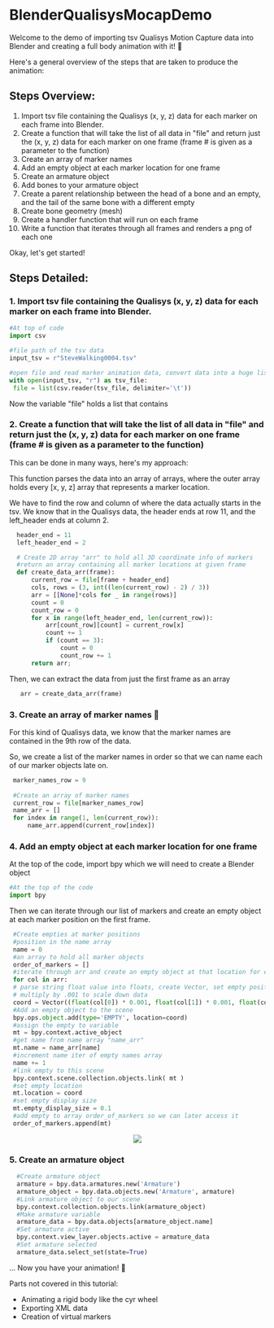 # BlenderQualisysMocapDemo

Welcome to the demo of importing tsv Qualisys Motion Capture data into Blender and creating a full body animation with it! 👾

Here's a general overview of the steps that are taken to produce the animation:
## Steps Overview:
1. Import tsv file containing the Qualisys (x, y, z) data for each marker on each frame into Blender.
2. Create a function that will take the list of all data in "file" and return just the (x, y, z) data for each marker on one frame (frame # is given as a parameter to the function)
3. Create an array of marker names 
4. Add an empty object at each marker location for one frame
5. Create an armature object
6. Add bones to your armature object
7. Create a parent relationship between the head of a bone and an empty, and the tail of the same bone with a different empty
8. Create bone geometry (mesh)
9. Create a handler function that will run on each frame
10. Write a function that iterates through all frames and renders a png of each one 


Okay, let's get started!

## Steps Detailed:

### 1. Import tsv file containing the Qualisys (x, y, z) data for each marker on each frame into Blender.

  ```python
  #At top of code
  import csv
  
  #file path of the tsv data
  input_tsv = r"SteveWalking0004.tsv"
  
  #open file and read marker animation data, convert data into a huge list
  with open(input_tsv, "r") as tsv_file:
   file = list(csv.reader(tsv_file, delimiter='\t'))
  ```
  Now the variable "file" holds a list that contains 
  
### 2. Create a function that will take the list of all data in "file" and return just the (x, y, z) data for each marker on one frame (frame # is given as a parameter to the function)

This can be done in many ways, here's my approach: 

This function parses the data into an array of arrays, where the outer array holds every [x, y, z] array that represents a marker location. 

We have to find the row and column of where the data actually starts in the tsv. We know that in the Qualisys data, the header ends at row 11, and the left_header ends at column 2. 

```python
  header_end = 11
  left_header_end = 2

  # Create 2D array "arr" to hold all 3D coordinate info of markers
  #return an array containing all marker locations at given frame
  def create_data_arr(frame):
      current_row = file[frame + header_end]
      cols, rows = (3, int((len(current_row) - 2) / 3))
      arr = [[None]*cols for _ in range(rows)]
      count = 0
      count_row = 0
      for x in range(left_header_end, len(current_row)):
          arr[count_row][count] = current_row[x]
          count += 1
          if (count == 3):
              count = 0
              count_row += 1
      return arr; 
``` 
      
Then, we can extract the data from just the first frame as an array
```python
   arr = create_data_arr(frame)
``` 
   
### 3. Create an array of marker names 🧩

For this kind of Qualisys data, we know that the marker names are contained in the 9th row of the data.

So, we create a list of the marker names in order so that we can name each of our marker objects late on. 
   ```python
    marker_names_row = 9
    
    #Create an array of marker names 
    current_row = file[marker_names_row] 
    name_arr = []
    for index in range(1, len(current_row)):
        name_arr.append(current_row[index])
   ```

### 4. Add an empty object at each marker location for one frame
At the top of the code, import bpy which we will need to create a Blender object
   ```python
   #At the top of the code
   import bpy
   ```
Then we can iterate through our list of markers and create an empty object at each marker position on the first frame.

   ```python
    #Create empties at marker positions
    #position in the name array
    name = 0
    #an array to hold all marker objects
    order_of_markers = []
    #iterate through arr and create an empty object at that location for each element
    for col in arr:
    # parse string float value into floats, create Vector, set empty position to Vector
    # multiply by .001 to scale down data
    coord = Vector((float(col[0]) * 0.001, float(col[1]) * 0.001, float(col[2]) * 0.001))
    #Add an empty object to the scene
    bpy.ops.object.add(type='EMPTY', location=coord)  
    #assign the empty to variable 
    mt = bpy.context.active_object  
    #get name from name array "name_arr"
    mt.name = name_arr[name]
    #increment name iter of empty names array 
    name += 1
    #link empty to this scene
    bpy.context.scene.collection.objects.link( mt )
    #set empty location
    mt.location = coord
    #set empty display size
    mt.empty_display_size = 0.1
    #add empty to array order_of_markers so we can later access it 
    order_of_markers.append(mt)
   ```

<p align="center">
 <img src="https://user-images.githubusercontent.com/44556715/93720789-41092180-fb59-11ea-8d46-7e0d07fa12c0.png">
</p>

### 5. Create an armature object
  ```python
    #Create armature object
    armature = bpy.data.armatures.new('Armature')
    armature_object = bpy.data.objects.new('Armature', armature)
    #Link armature object to our scene
    bpy.context.collection.objects.link(armature_object)
    #Make armature variable
    armature_data = bpy.data.objects[armature_object.name]
    #Set armature active
    bpy.context.view_layer.objects.active = armature_data
    #Set armature selected
    armature_data.select_set(state=True)
   ```

... Now you have your animation! 🎦

Parts not covered in this tutorial: 
- Animating a rigid body like the cyr wheel
- Exporting XML data
- Creation of virtual markers



